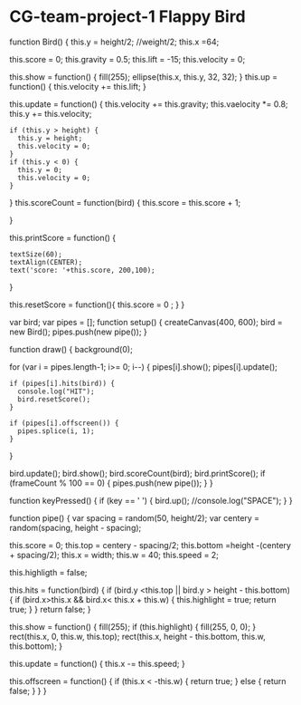 # CG-team-project-1 Flappy Bird

  function Bird() {
  this.y = height/2; //weight/2;
  this.x =64;

  this.score = 0;
  this.gravity = 0.5;
  this.lift = -15;
  this.velocity = 0;

  this.show = function() {
    fill(255);
    ellipse(this.x, this.y, 32, 32);
  }
  this.up = function() {
    this.velocity += this.lift;
  }

  this.update = function() {
    this.velocity += this.gravity;
    this.vaelocity *= 0.8;
    this.y += this.velocity;


    if (this.y > height) {
      this.y = height;
      this.velocity = 0;
    }
    if (this.y < 0) {
      this.y = 0;
      this.velocity = 0;
    }
  }
  this.scoreCount = function(bird) { 
    this.score = this.score + 1;
   
  }

  this.printScore = function() {
    
    textSize(60);
    textAlign(CENTER);
    text('score: '+this.score, 200,100);
  }
  
  this.resetScore = function(){
    this.score = 0 ;
  }
}

var bird;
var pipes = [];
function setup() {
  createCanvas(400, 600);
  bird = new Bird();
  pipes.push(new pipe());
}


function draw() {
  background(0);

  for (var i = pipes.length-1; i>= 0; i--) {
    pipes[i].show();
    pipes[i].update();

    if (pipes[i].hits(bird)) {
      console.log("HIT");
      bird.resetScore();
    }

    if (pipes[i].offscreen()) {
      pipes.splice(i, 1);
    }
  }

  bird.update();
  bird.show();
  bird.scoreCount(bird);
  bird.printScore();
  if (frameCount % 100 == 0) {
    pipes.push(new pipe());
  }
}

function keyPressed() {
  if (key == ' ') {
    bird.up();
    //console.log("SPACE");
  }
}

function pipe() {
  var spacing = random(50, height/2);
  var centery = random(spacing, height - spacing);

  this.score = 0;
  this.top = centery - spacing/2;
  this.bottom =height -(centery + spacing/2);
  this.x = width;
  this.w = 40;
  this.speed = 2;

  this.highligth = false;

  this.hits = function(bird) {
    if (bird.y <this.top || bird.y > height - this.bottom) {
      if (bird.x>this.x && bird.x< this.x + this.w) {
        this.highlight = true;
        return true;
      }
    }
    return false;
  }

  this.show = function() {
    fill(255);
    if (this.highlight) {
      fill(255, 0, 0);
    }
    rect(this.x, 0, this.w, this.top);
    rect(this.x, height - this.bottom, this.w, this.bottom);
  }

  this.update = function() {
    this.x -= this.speed;
  }

  this.offscreen = function() {
    if (this.x < -this.w) {
      return true;
    } else {
      return false;
    }
  }
}
